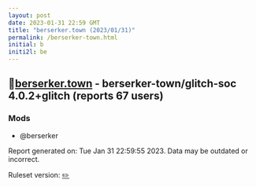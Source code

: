 ```yaml
---
layout: post
date: 2023-01-31 22:59 GMT
title: "berserker.town (2023/01/31)"
permalink: /berserker-town.html
initial: b
initi2l: be
---
```


## 🐘[berserker.town](https://berserker.town) - berserker-town/glitch-soc 4.0.2+glitch (reports 67 users)

### Mods
 * @berserker

Report generated on: Tue Jan 31 22:59:55 2023. Data may be outdated or incorrect.

Ruleset version: [✏️](/version-pencil)
